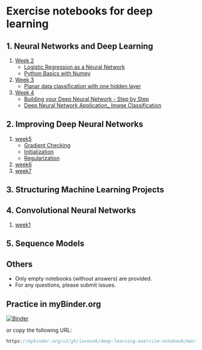 # Exercise notebooks for deep learning

## 1. Neural Networks and Deep Learning
1. [Week 2](1.%20Neural%20Networks%20and%20Deep%20Learning/Week%202)
   * [Logistic Regression as a Neural Network](1.%20Neural%20Networks%20and%20Deep%20Learning/Week%202/Logistic%20Regression%20as%20a%20Neural%20Network)
   * [Python Basics with Numpy](1.%20Neural%20Networks%20and%20Deep%20Learning/Week%202/Python%20Basics%20with%20Numpy)
1. [Week 3](1.%20Neural%20Networks%20and%20Deep%20Learning/Week%203)
   * [Planar data classification with one hidden layer](1.%20Neural%20Networks%20and%20Deep%20Learning/Week%203/Planar%20data%20classification%20with%20one%20hidden%20layer)
1. [Week 4](1.%20Neural%20Networks%20and%20Deep%20Learning/Week%204)
   * [Building your Deep Neural Network - Step by Step](1.%20Neural%20Networks%20and%20Deep%20Learning/Week%204/Building%20your%20Deep%20Neural%20Network%20-%20Step%20by%20Step)
   * [Deep Neural Network Application_ Image Classification](1.%20Neural%20Networks%20and%20Deep%20Learning/Week%204/Deep%20Neural%20Network%20Application_%20Image%20Classification)

## 2. Improving Deep Neural Networks
1. [week5](2.%20Improving%20Deep%20Neural%20Networks/week5)
   * [Gradient Checking](2.%20Improving%20Deep%20Neural%20Networks/week5/Gradient%20Checking)
   * [Initialization](2.%20Improving%20Deep%20Neural%20Networks/week5/Initialization)
   * [Regularization](2.%20Improving%20Deep%20Neural%20Networks/week5/Regularization)
1. [week6](2.%20Improving%20Deep%20Neural%20Networks/week6)
1. [week7](2.%20Improving%20Deep%20Neural%20Networks/week7)

## 3. Structuring Machine Learning Projects

## 4. Convolutional Neural Networks
1. [week1](4.%20Convolutional%20Neural%20Networks/week1)

## 5. Sequence Models
## Others
* Only empty notebooks (without answers) are provided.
* For any questions, please submit issues.

## Practice in myBinder.org

[![Binder](https://mybinder.org/badge_logo.svg)](https://mybinder.org/v2/gh/loveunk/deep-learning-exercise-notebook/master)

or copy the following URL:

```js
https://mybinder.org/v2/gh/loveunk/deep-learning-exercise-notebook/master
```
